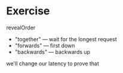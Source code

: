 # Exercise

revealOrder

- "together" — wait for the longest request
- "forwards" — first down
- "backwards" — backwards up

we'll change our latency to prove that
